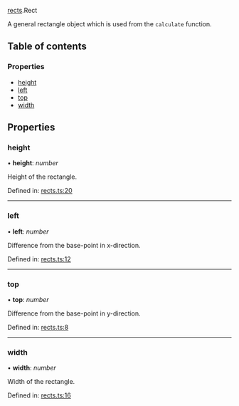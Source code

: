 [rects](../modules/rects.md).Rect

A general rectangle object which is used from the `calculate` function.

## Table of contents

### Properties

- [height](rects.rect.md#height)
- [left](rects.rect.md#left)
- [top](rects.rect.md#top)
- [width](rects.rect.md#width)

## Properties

### height

• **height**: *number*

Height of the rectangle.

Defined in: [rects.ts:20](https://github.com/ckotzbauer/simple-tree-component/blob/7a66e99/src/types/rects.ts#L20)

___

### left

• **left**: *number*

Difference from the base-point in x-direction.

Defined in: [rects.ts:12](https://github.com/ckotzbauer/simple-tree-component/blob/7a66e99/src/types/rects.ts#L12)

___

### top

• **top**: *number*

Difference from the base-point in y-direction.

Defined in: [rects.ts:8](https://github.com/ckotzbauer/simple-tree-component/blob/7a66e99/src/types/rects.ts#L8)

___

### width

• **width**: *number*

Width of the rectangle.

Defined in: [rects.ts:16](https://github.com/ckotzbauer/simple-tree-component/blob/7a66e99/src/types/rects.ts#L16)
